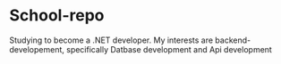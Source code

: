 # School-repo

Studying to become a .NET developer. My interests are backend-developement, specifically Datbase development and Api development
